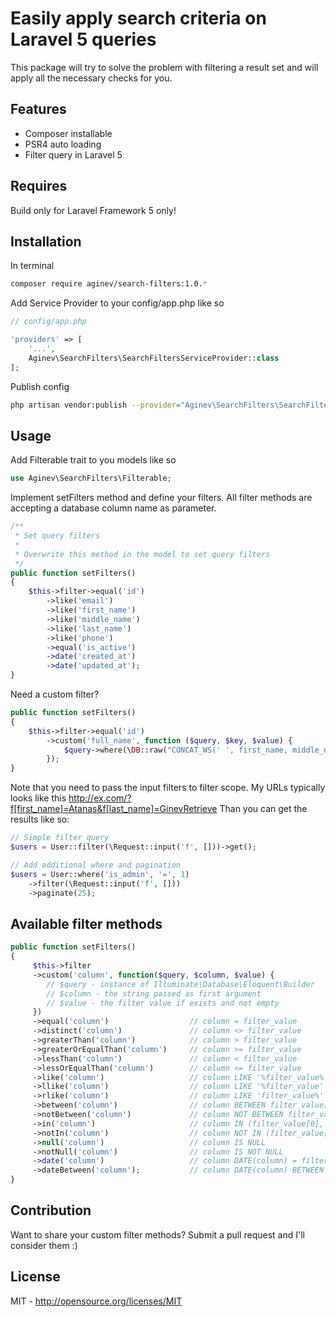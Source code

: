 # Easily apply search criteria on Laravel 5 queries
This package will try to solve the problem with filtering a result set and will apply all the necessary checks for you.

## Features
- Composer installable
- PSR4 auto loading
- Filter query in Laravel 5

## Requires
Build only for Laravel Framework 5 only!

## Installation
In terminal
```sh
composer require aginev/search-filters:1.0.*
```

Add Service Provider to your config/app.php like so
```php
// config/app.php

'providers' => [
    '...',
    Aginev\SearchFilters\SearchFiltersServiceProvider::class
];
```

Publish config
```sh
php artisan vendor:publish --provider="Aginev\SearchFilters\SearchFiltersServiceProvider::class" --tag="config"
```

## Usage

Add Filterable trait to you models like so
```php
use Aginev\SearchFilters\Filterable;
```

Implement setFilters method and define your filters. All filter methods are accepting a database column name as parameter. 
```php
/**
 * Set query filters
 *
 * Overwrite this method in the model to set query filters
 */
public function setFilters()
{
    $this->filter->equal('id')
        ->like('email')
        ->like('first_name')
        ->like('middle_name')
        ->like('last_name')
        ->like('phone')
        ->equal('is_active')
        ->date('created_at')
        ->date('updated_at');
}
```

Need a custom filter?
```php
public function setFilters()
{
    $this->filter->equal('id')
        ->custom('full_name', function ($query, $key, $value) {
            $query->where(\DB::raw("CONCAT_WS(' ', first_name, middle_name, last_name)"), 'LIKE', '%' . $value . '%');
        });
}
```

Note that you need to pass the input filters to filter scope. My URLs typically looks like this http://ex.com/?f[first_name]=Atanas&f[last_name]=GinevRetrieve Than you can get the results like so:
```php
// Simple filter query
$users = User::filter(\Request::input('f', []))->get();

// Add additional where and pagination
$users = User::where('is_admin', '=', 1)
    ->filter(\Request::input('f', []))
    ->paginate(25);
```

## Available filter methods
```php
public function setFilters()
{
     $this->filter
     ->custom('column', function($query, $column, $value) {
        // $query - instance of Illuminate\Database\Eloquent\Builder
        // $column - the string passed as first argument
        // $value - the filter value if exists and not empty
     })
     ->equal('column')                  // column = filter_value
     ->distinct('column')               // column <> filter_value
     ->greaterThan('column')            // column > filter_value
     ->greaterOrEqualThan('column')     // column >= filter_value
     ->lessThan('column')               // column < filter_value
     ->lessOrEqualThan('column')        // column <= filter_value
     ->like('column')                   // column LIKE '%filter_value%'
     ->llike('column')                  // column LIKE '%filter_value'
     ->rlike('column')                  // column LIKE 'filter_value%'
     ->between('column')                // column BETWEEN filter_value[0] AND filter_value[1]
     ->notBetween('column')             // column NOT BETWEEN filter_value[0] AND filter_value[1]
     ->in('column')                     // column IN (filter_value[0], ..., filter_value[N])
     ->notIn('column')                  // column NOT IN (filter_value[0], ..., filter_value[N])
     ->null('column')                   // column IS NULL
     ->notNull('column')                // column IS NOT NULL
     ->date('column')                   // column DATE(column) = filter_value
     ->dateBetween('column');           // column DATE(column) BETWEEN filter_value[0] AND filter_value[1]
}
```

## Contribution
Want to share your custom filter methods? Submit a pull request and I'll consider them :)

## License
MIT - http://opensource.org/licenses/MIT

